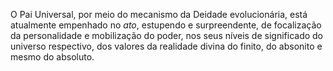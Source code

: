 ﻿O Pai Universal, por meio do mecanismo da Deidade evolucionária, está atualmente empenhado no *ato*, estupendo e surpreendente, de focalização da personalidade e mobilização do poder, nos seus níveis de significado do universo respectivo, dos valores da realidade divina do finito, do absonito e mesmo do absoluto.